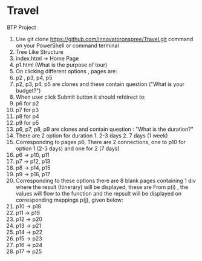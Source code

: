 # Travel
BTP Project 
1. Use git clone https://github.com/innovatoronspree/Travel.git command on your PowerShell or command terminal
2. Tree Like Structure
3. index.html -> Home Page
4. p1.html (What is the purpose of tour)
5. On clicking different options , pages are:
6. p2 ,  p3, p4, p5
7. p2, p3, p4, p5 are clones and these contain question ("What is your budget?")
8. When user click Submit button it should refdirect to:
9. p6 for p2
10. p7 for p3
11. p8 for p4
12. p9 for p5
13. p6, p7, p8, p9 are clones and contain question : "What is the duration?"
14. There are 2 option for duration 1. 2-3 days     2. 7 days (1 week)
15. Corresponding to pages p6, There are 2 connections, one to  p10 for option 1 (2-3 days) and one for 2 (7 days)
15. p6 -> p10, p11
16. p7 -> p12, p13
17. p8 -> p14, p15
18. p9 -> p16, p17
19. Corresponding to these options there are 8 blank pages containing 1 div where the result (Itinerary) will be displayed, these are
From p(i) , the values will flow to the function and the repsult will be displayed on corresponding mappings p(j), given below:
20. p10 -> p18
21. p11 -> p19
22. p12 -> p20
23. p13 -> p21
24. p14 -> p22
25. p15 -> p23
26. p16 -> p24
27. p17 -> p25

